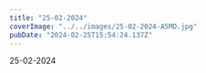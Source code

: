 ```yaml
---
title: "25-02-2024"
coverImage: "../../images/25-02-2024-A5MD.jpg"
pubDate: "2024-02-25T15:54:24.137Z"
---
```


25-02-2024
